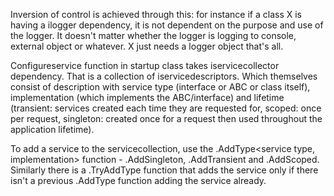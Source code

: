 Inversion of control is achieved through this: for instance if a class X is having a ilogger dependency, it is not dependent on the purpose and use of the logger. It doesn't matter whether the logger is logging to console, external object or whatever. X just needs a logger object that's all.

Configureservice function in startup class takes iservicecollector dependency. That is a collection of iservicedescriptors. Which themselves consist of description with service type (interface or ABC or class itself), implementation (which implements the ABC/interface) and lifetime (transient: services created each time they are requested for, scoped: once per request, singleton: created once for a request then used throughout the application lifetime).

To add a service to the servicecollection, use the .AddType<service type, implementation> function - .AddSingleton, .AddTransient and .AddScoped. Similarly there is a .TryAddType function that adds the service only if there isn't a previous .AddType function adding the service already.